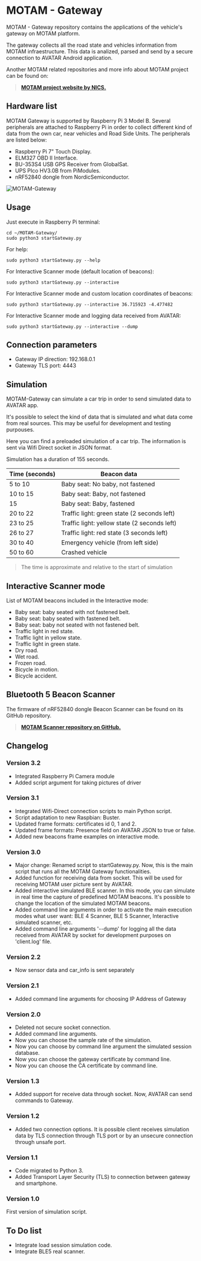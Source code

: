 # MOTAM - Gateway

MOTAM - Gateway repository contains the applications of the vehicle's gateway on MOTAM platform.

The gateway collects all the road state and vehicles information from MOTAM infraestructure. This data is analized, parsed and send by a secure connection to AVATAR Android application.

Another MOTAM related repositories and more info about MOTAM project can be found on:
> [**MOTAM project website by NICS.**](https://www.nics.uma.es/projects/motam)

## Hardware list
MOTAM Gateway is supported by Raspberry Pi 3 Model B. 
Several peripherals are attached to Raspberry Pi in order to collect different kind of data from the own car, near vehicles and Road Side Units.
The peripherals are listed below:

 - Raspberry Pi 7" Touch Display.
 - ELM327 OBD II Interface.
 - BU-353S4 USB GPS Receiver from GlobalSat.
 - UPS PIco HV3.0B from PiModules.
 - nRF52840 dongle from NordicSemiconductor.

![MOTAM-Gateway](https://i.imgur.com/XAnsNOE.jpg)

## Usage
Just execute in Raspberry Pi terminal:

	cd ~/MOTAM-Gateway/
    sudo python3 startGateway.py
    
For help:

    sudo python3 startGateway.py --help
    
For Interactive Scanner mode (default location of beacons):

	sudo python3 startGateway.py --interactive

For Interactive Scanner mode and custom location coordinates of beacons:

	sudo python3 startGateway.py --interactive 36.715923 -4.477482

For Interactive Scanner mode and logging data received from AVATAR:

	sudo python3 startGateway.py --interactive --dump


## Connection parameters
- Gateway IP direction: 192.168.0.1
- Gateway TLS port: 4443

## Simulation
MOTAM-Gateway can simulate a car trip in order to send simulated data to AVATAR app. 

It's possible to select the kind of data that is simulated and what data come from real sources. This may be useful for development and testing purpouses.

Here you can find a preloaded simulation of a car trip. The information is sent via Wifi Direct socket in JSON format.

Simulation has a duration of 155 seconds.

| Time (seconds) | Beacon data |
|--|--|
| 5 to 10 | Baby seat: No baby, not fastened |
| 10 to 15 | Baby seat: Baby, not fastened |
| 15 | Baby seat: Baby, fastened |
| 20 to 22 | Traffic light: green state (2 seconds left) |
| 23 to 25 | Traffic light: yellow state (2 seconds left) |
| 26 to 27 | Traffic light: red state (3 seconds left) |
| 30 to 40 | Emergency vehicle (from left side) |
| 50 to 60 | Crashed vehicle |

> The time is approximate and relative to the start of simulation

## Interactive Scanner mode
List of MOTAM beacons included in the Interactive mode:
- Baby seat: baby seated with not fastened belt.
- Baby seat: baby seated with fastened belt.
- Baby seat: baby not seated with not fastened belt.
- Traffic light in red state.
- Traffic light in yellow state.
- Traffic light in green state.
- Dry road.
- Wet road.
- Frozen road.
- Bicycle in motion.
- Bicycle accident.

## Bluetooth 5 Beacon Scanner
The firmware of nRF52840 dongle Beacon Scanner can be found on its GitHub repository.

> [**MOTAM Scanner repository on GitHub.**](https://github.com/nicslabdev/MOTAM-Scanner)

## Changelog
### Version 3.2
- Integrated Raspberry Pi Camera module
- Added script argument for taking pictures of driver

### Version 3.1
- Integrated Wifi-Direct connection scripts to main Python script.
- Script adaptation to new Raspbian: Buster.
- Updated frame formats: certificates id 0, 1 and 2.
- Updated frame formats: Presence field on AVATAR JSON to true or false.
- Added new beacons frame examples on interactive mode.

### Version 3.0
- Major change: Renamed script to startGateway.py. Now, this is the main script that runs all the MOTAM Gateway functionalities.
- Added function for receiving data from socket. This will be used for receiving MOTAM user picture sent by AVATAR.
- Added interactive simulated BLE scanner. In this mode, you can simulate in real time the capture of predefined MOTAM beacons. It's possible to change the location of the simulated MOTAM beacons.
- Added command line arguments in order to activate the main execution modes what user want: BLE 4 Scanner, BLE 5 Scanner, Interactive simulated scanner, etc.
- Added command line arguments '--dump' for logging all the data received from AVATAR by socket for development purposes on 'client.log' file.
### Version 2.2
- Now sensor data and car_info is sent separately
### Version 2.1
- Added command line arguments for choosing IP Address of Gateway
### Version 2.0
- Deleted not secure socket connection.
- Added command line arguments.
- Now you can choose the sample rate of the simulation.
- Now you can choose by command line argument the simulated session database.
- Now you can choose the gateway certificate by command line.
- Now you can choose the CA certificate by command line.
### Version 1.3
- Added support for receive data through socket. Now, AVATAR can send commands to Gateway.
### Version 1.2
- Added two connection options. It is possible client receives simulation data by TLS connection through TLS port or by an unsecure connection through unsafe port.
### Version 1.1
- Code migrated to Python 3.
- Added Transport Layer Security (TLS) to connection between gateway and smartphone.
### Version 1.0
First version of simulation script.

## To Do list
- Integrate load session simulation code.
- Integrate BLE5 real scanner.
